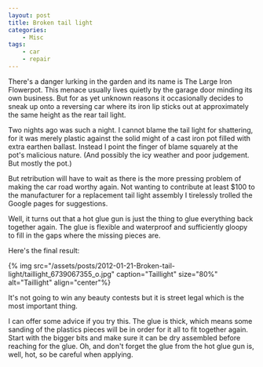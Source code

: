 ```yaml
---
layout: post
title: Broken tail light
categories:
    - Misc
tags:
    - car
    - repair
---
```


There's a danger lurking in the garden and its name is The Large Iron Flowerpot. This menace usually lives quietly by the garage door minding its own business. But for as yet unknown reasons it occasionally decides to sneak up onto a reversing car where its iron lip sticks out at approximately the same height as the rear tail light.

Two nights ago was such a night. I cannot blame the tail light for shattering, for it was merely plastic against the solid might of a cast iron pot filled with extra earthen ballast. Instead I point the finger of blame squarely at the pot's malicious nature. (And possibly the icy weather and poor judgement. But mostly the pot.)

But retribution will have to wait as there is the more pressing problem of making the car road worthy again. Not wanting to contribute at least $100 to the manufacturer for a replacement tail light assembly I tirelessly trolled the Google pages for suggestions.

Well, it turns out that a hot glue gun is just the thing to glue everything back together again. The glue  is flexible and waterproof and sufficiently gloopy to fill in the gaps where the missing pieces are.

Here's the final result:

{% img src="/assets/posts/2012-01-21-Broken-tail-light/taillight_6739067355_o.jpg" caption="Taillight" size="80%" alt="Taillight" align="center"%}

It's not going to win any beauty contests but it is street legal which is the most important thing.

I can offer some advice if you try this. The glue is thick, which means some sanding of the plastics pieces will be in order for it all to fit together again. Start with the bigger bits and make sure it can be dry assembled before reaching for the glue. Oh, and don't forget the glue from the hot glue gun is, well, hot, so be careful when applying.

			